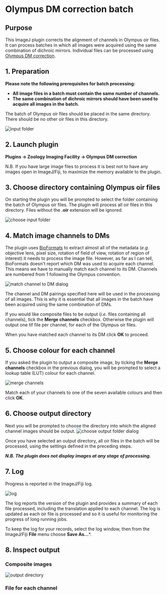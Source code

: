 # Olympus DM correction batch

## Purpose
This ImageJ plugin corrects the alignment of channels in Olympus oir files. It can process batches in which all images were acquired using the same combination of dichroic mirrors. Individual files can be processed using [Olympus DM correction](https://github.com/WaylandM/dichroic-mirror-offsets/blob/master/docs/single_file_plugin.md).

## 1. Preparation
**Please note the following prerequisites for batch processing:**

* **All image files in a batch must contain the same number of channels.**
* **The same combination of dichroic mirrors should have been used to acquire all images in the batch.**

The batch of Olympus oir files should be placed in the same directory. There should be no other oir files in this directory.

![input folder](img/batch_input_folder.png)

## 2. Launch plugin
**Plugins -> Zoology Imaging Facility -> Olympus DM correction**

N.B. If you have large image files to process it is best not to have any images open in ImageJ/Fiji, to maximize the memory available to the plugin.

## 3. Choose directory containing Olympus oir files
On starting the plugin you will be prompted to select the folder containing the batch of Olympus oir files. The plugin will process all oir files in this directory. Files without the **.oir** extension will be ignored.

![choose input folder](img/batch_choose_input_folder.png)

## 4. Match image channels to DMs
The plugin uses [BioFormats](https://www.openmicroscopy.org/bio-formats/) to extract almost all of the metadata (*e.g.* objective lens, pixel size, rotation of field of view, rotation of region of interest) it needs to process the image file. However, as far as I can tell, BioFormats doesn't report which DM was used to acquire each channel. This means we have to manually match each channel to its DM. Channels are numbered from 1 following the Olympus convention.

![match channel to DM dialog](img/match_channel_to_DM.png)

The channel and DM pairings specified here will be used in the processing of all images. This is why it is essential that all images in the batch have been acquired using the same combination of DMs.

If you would like composite files to be output (*i.e.* files containing all channels), tick the **Merge channels** checkbox. Otherwise the plugin will output one tif file per channel, for each of the Olympus oir files.

When you have matched each channel to its DM click **OK** to proceed.

## 5. Choose colour for each channel
If you asked the plugin to output a composite image, by ticking the **Merge channels** checkbox in the previous dialog, you will be prompted to select a lookup table (LUT) colour for each channel.

![merge channels](img/merge_channels.png)

Match each of your channels to one of the seven available colours and then click **OK**.

## 6. Choose output directory
Next you will be prompted to choose the directory into which the aligned channel images should be output.
![choose output folder dialog](img/choose_output_folder.png)

Once you have selected an output directory, all oir files in the batch will be processed, using the settings defined in the preceding steps.

***N.B. The plugin does not display images at any stage of processing.***


## 7. Log
Progress is reported in the ImageJ/Fiji log.

![log](img/batch_log.png)

The log reports the version of the plugin and provides a summary of each file processed, including the translation applied to each channel. The log is updated as each oir file is processed and so it is useful for monitoring the progress of long running jobs.

To keep the log for your records, select the log window, then from the ImageJ/Fiji **File** menu choose **Save As...***.



## 8. Inspect output
### Composite images
![output directory](img/batch_output_directory.png)

### File for each channel

